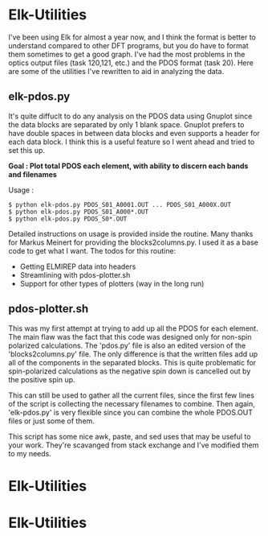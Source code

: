 # Elk-Utilities

I've been using Elk for almost a year now, and I think the format is better to understand compared to other DFT programs, but you do have to format them sometimes to get a good graph. I've had the most problems in the optics output files (task 120,121, etc.) and the PDOS format (task 20). Here are some of the utilities I've rewritten to aid in analyzing the data. 

## elk-pdos.py

It's quite diffuclt to do any analysis on the PDOS data using Gnuplot since the data blocks are separated by only 1 blank space. Gnuplot prefers to have double spaces in between data blocks and even supports a header for each data block. I think this is a useful feature so I went ahead and tried to set this up.

**Goal : Plot total PDOS each element, with ability to discern each bands and filenames** 

Usage : 

```
$ python elk-pdos.py PDOS_S01_A0001.OUT ... PDOS_S01_A000X.OUT
$ python elk-pdos.py PDOS_S01_A000*.OUT
$ python elk-pdos.py PDOS_S0*.OUT
```

Detailed instructions on usage is provided inside the routine. Many thanks for Markus Meinert for providing the blocks2columns.py. I used it as a base code to get what I want. The todos for this routine:
* Getting ELMIREP data into headers
* Streamlining with pdos-plotter.sh
* Support for other types of plotters (way in the long run)

## pdos-plotter.sh

This was my first attempt at trying to add up all the PDOS for each element. The main flaw was the fact that this code was designed only for non-spin polarized calculations. The 'pdos.py' file is also an edited version of the 'blocks2columns.py' file. The only difference is that the written files add up all of the components in the separated blocks. This is quite problematic for spin-polarized calculations as the negative spin down is cancelled out by the positive spin up.

This can still be used to gather all the current files, since the first few lines of the script is collecting the necessary filenames to combine. Then again, 'elk-pdos.py' is very flexible since you can combine the whole PDOS.OUT files or just some of them. 

This script has some nice awk, paste, and sed uses that may be useful to your work. They're scavanged from stack exchange and I've modified them to my needs.





# Elk-Utilities
# Elk-Utilities
